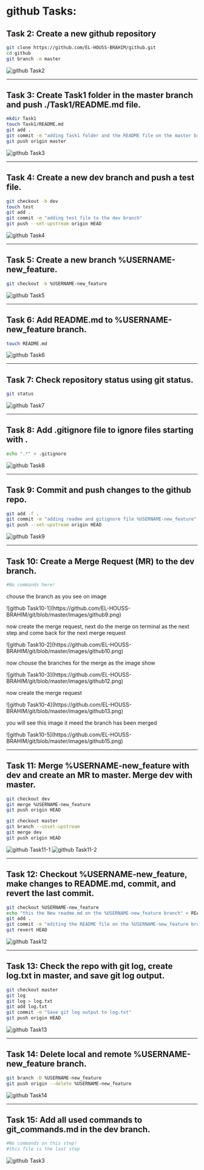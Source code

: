 # github Tasks:

## Task 2: Create a new github repository
```bash
git clone https://github.com/EL-HOUSS-BRAHIM/github.git
cd github
git branch -m master
```
![github Task2](https://github.com/EL-HOUSS-BRAHIM/git/blob/master/images/github1.png)

---

## Task 3: Create Task1 folder in the master branch and push ./Task1/README.md file.
```bash
mkdir Task1
touch Task1/README.md
git add .
git commit -m "adding Task1 folder and the README file on the master branch"
git push origin master
```
![github Task3](https://github.com/EL-HOUSS-BRAHIM/git/blob/master/images/github2.png)

---

## Task 4: Create a new dev branch and push a test file.
```bash
git checkout -b dev
touch test
git add .
git commit -m "adding test file to the dev branch"
git push --set-upstream origin HEAD
```
![github Task4](https://github.com/EL-HOUSS-BRAHIM/git/blob/master/images/github3.png)

---

## Task 5: Create a new branch %USERNAME-new_feature.
```bash
git checkout -b %USERNAME-new_feature
```
![github Task5](https://github.com/EL-HOUSS-BRAHIM/git/blob/master/images/github4.png)

---

## Task 6: Add README.md to %USERNAME-new_feature branch.
```bash
touch README.md
```
![github Task6](https://github.com/EL-HOUSS-BRAHIM/git/blob/master/images/github5.png)

---

## Task 7: Check repository status using git status.
```bash
git status
```
![github Task7](https://github.com/EL-HOUSS-BRAHIM/git/blob/master/images/github6.png)

---

## Task 8: Add .gitignore file to ignore files starting with .
```bash
echo ".*" > .gitignore
```
![github Task8](https://github.com/EL-HOUSS-BRAHIM/git/blob/master/images/github7.png)

---

## Task 9: Commit and push changes to the github repo.
```bash
git add -f .
git commit -m "adding readme and gitignore file %USERNAME-new_feature"
git push --set-upstream origin HEAD
```
![github Task9](https://github.com/EL-HOUSS-BRAHIM/git/blob/master/images/github8.png)

---

## Task 10: Create a Merge Request (MR) to the dev branch.
```bash
#No commands here!
```
<p>chouse the branch as you see on image </p>
![github Task10-1](https://github.com/EL-HOUSS-BRAHIM/git/blob/master/images/github9.png)
<p>now create the merge request, next do the merge on terminal as the next step and come back for the next merge request</p>
![github Task10-2](https://github.com/EL-HOUSS-BRAHIM/git/blob/master/images/github10.png)
<p>now chouse the branches for the merge as the image show</p>
![github Task10-3](https://github.com/EL-HOUSS-BRAHIM/git/blob/master/images/github12.png)
<p>now create the merge request</p>
![github Task10-4](https://github.com/EL-HOUSS-BRAHIM/git/blob/master/images/github13.png)
<p>you will see this image it meed the branch has been merged</p>
![github Task10-5](https://github.com/EL-HOUSS-BRAHIM/git/blob/master/images/github15.png)

---

## Task 11: Merge %USERNAME-new_feature with dev and create an MR to master. Merge dev with master.
```bash
git checkout dev
git merge %USERNAME-new_feature
git push origin HEAD

git checkout master
git branch --unset-upstream
git merge dev
git push origin HEAD
```
![github Task11-1](https://github.com/EL-HOUSS-BRAHIM/git/blob/master/images/github11.png)
![github Task11-2](https://github.com/EL-HOUSS-BRAHIM/git/blob/master/images/github14.png)

---

## Task 12: Checkout %USERNAME-new_feature, make changes to README.md, commit, and revert the last commit.
```bash
git checkout %USERNAME-new_feature
echo "this the New readme.md on the %USERNAME-new_feature branch" > README.md
git add .
git commit -m "editing the README file on the %USERNAME-new_feature branch"
git revert HEAD
```
![github Task12](https://github.com/EL-HOUSS-BRAHIM/git/blob/master/images/github16.png)

---

## Task 13: Check the repo with git log, create log.txt in master, and save git log output.
```bash
git checkout master
git log
git log > log.txt
git add log.txt
git commit -m "Save git log output to log.txt"
git push origin HEAD
```
![github Task13](https://github.com/EL-HOUSS-BRAHIM/git/blob/master/images/github17.png)

---

## Task 14: Delete local and remote %USERNAME-new_feature branch.
```bash
git branch -D %USERNAME-new_feature
git push origin --delete %USERNAME-new_feature
```
![github Task14](https://github.com/EL-HOUSS-BRAHIM/git/blob/master/images/github18.png)

---

## Task 15: Add all used commands to git_commands.md in the dev branch.
```bash
#No commands on this step!
#this file is the last step
```
![github Task3](https://github.com/EL-HOUSS-BRAHIM/git/blob/master/images/github19.png)
